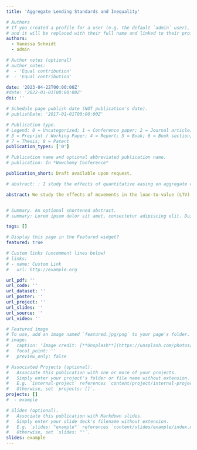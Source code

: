 ```yaml
---
title: 'Aggregate Lending Standards and Inequality'

# Authors
# If you created a profile for a user (e.g. the default `admin` user), write the username (folder name) here
# and it will be replaced with their full name and linked to their profile.
authors:
  - Vanessa Schmidt
  - admin

# Author notes (optional)
# author_notes:
#  - 'Equal contribution'
#  - 'Equal contribution'

date: '2023-04-22T00:00:00Z'
#date: '2022-01-01T00:00:00Z'
doi: ''

# Schedule page publish date (NOT publication's date).
# publishDate: '2017-01-01T00:00:00Z'

# Publication type.
# Legend: 0 = Uncategorized; 1 = Conference paper; 2 = Journal article;
# 3 = Preprint / Working Paper; 4 = Report; 5 = Book; 6 = Book section;
# 7 = Thesis; 8 = Patent
publication_types: ['0']

# Publication name and optional abbreviated publication name.
# publication: In *Wowchemy Conference*

publication_short: Draft available upon request.

# abstract: : I study the effects of quantitative easing on aggregate consumption through house price movements in a state-of-the-art HANK model with # housing subject to fixed adjustment costs and frictional intermediation. 

abstract: We study the effects of movements in the loan-to-value (LTV) ratio on macroeconomic aggregates and inequality in a New Keynesian model with heterogeneous households and lumpy housing. We show that a loosening of the LTV ratio by 1pp increases aggregate nondurable consumption and output by 0.4% and 1.3%, respectively. We show that LTV shocks are mainly transmitted to macroeconomic aggregates through general equilibrium effects in the form of higher house prices and labor income: a higher maximum LTV constraint accelerates the adjustment threshold such that households close to their borrowing constraint demand more housing resulting in higher house prices. Higher house prices then transmit to aggregate consumption through an endowment income effect which increases labor income out of which households with on average high marginal propensities to consume disproportionately benefit amplifying the initial LTV stimulus. We also study the effects of LTV shocks on inequality since aggregate lending standards interact with incomplete markets as households are differently affected by intertemporal prices. We show that looser LTV limits redistribute housing wealth from the top 10\% to the bottom 50\% indicating an overall decrease of inequality in response to looser LTV constraints. 


# Summary. An optional shortened abstract.
# summary: Lorem ipsum dolor sit amet, consectetur adipiscing elit. Duis posuere tellus ac convallis placerat. Proin tincidunt magna sed ex sollicitudin condimentum.

tags: []

# Display this page in the Featured widget?
featured: true

# Custom links (uncomment lines below)
# links:
# - name: Custom Link
#   url: http://example.org

url_pdf: ''
url_code: ''
url_dataset: ''
url_poster: ''
url_project: ''
url_slides: ''
url_source: ''
url_video: ''

# Featured image
# To use, add an image named `featured.jpg/png` to your page's folder.
# image:
#   caption: 'Image credit: [**Unsplash**](https://unsplash.com/photos/pLCdAaMFLTE)'
#   focal_point: ''
#   preview_only: false

# Associated Projects (optional).
#   Associate this publication with one or more of your projects.
#   Simply enter your project's folder or file name without extension.
#   E.g. `internal-project` references `content/project/internal-project/index.md`.
#   Otherwise, set `projects: []`.
projects: []
#  - example

# Slides (optional).
#   Associate this publication with Markdown slides.
#   Simply enter your slide deck's filename without extension.
#   E.g. `slides: "example"` references `content/slides/example/index.md`.
#   Otherwise, set `slides: ""`.
slides: example
---
```


